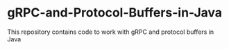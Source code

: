 # gRPC-and-Protocol-Buffers-in-Java
This repository contains code to work with gRPC and protocol buffers in Java
